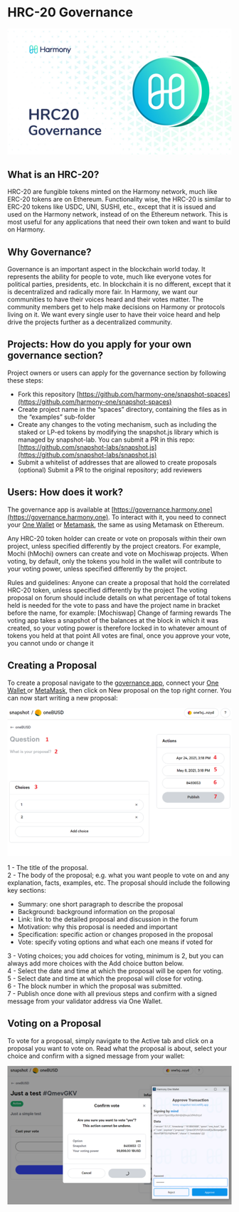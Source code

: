 # HRC-20 Governance

![](../../.gitbook/assets/governance-hrc20-1.png)

## What is an HRC-20?

HRC-20 are fungible tokens minted on the Harmony network, much like ERC-20 tokens are on Ethereum. Functionality wise, the HRC-20 is similar to ERC-20 tokens like USDC, UNI, SUSHI, etc., except that it is issued and used on the Harmony network, instead of on the Ethereum network. This is most useful for any applications that need their own token and want to build on Harmony.

## Why Governance? 

Governance is an important aspect in the blockchain world today. It represents the ability for people to vote, much like everyone votes for political parties, presidents, etc. In blockchain it is no different, except that it is decentralized and radically more fair. In Harmony, we want our communities to have their voices heard and their votes matter. The community members get to help make decisions on Harmony or protocols living on it. We want every single user to have their voice heard and help drive the projects further as a decentralized community.

## Projects: How do you apply for your own governance section? 

Project owners or users can apply for the governance section by following these steps: 

* Fork this repository [https://github.com/harmony-one/snapshot-spaces](https://github.com/harmony-one/snapshot-spaces)
* Create project name in the “spaces” directory, containing the files as in the “examples” sub-folder
* Create any changes to the voting mechanism, such as including the staked or LP-ed tokens by modifying the snapshot.js library which is managed by snapshot-lab. You can submit a PR in this repo: [https://github.com/snapshot-labs/snapshot.js](https://github.com/snapshot-labs/snapshot.js)
* Submit a whitelist of addresses that are allowed to create proposals (optional) Submit a PR to the original repository; add reviewers

## Users: How does it work? 

The governance app is available at [https://governance.harmony.one](https://governance.harmony.one). To interact with it, you need to connect your [One Wallet](../wallets/browser-extensions-wallets/one-wallet.md) or [Metamask](../wallets/browser-extensions-wallets/metamask-wallet.md), the same as using Metamask on Ethereum.

Any HRC-20 token holder can create or vote on proposals within their own project, unless specified differently by the project creators. For example, Mochi (hMochi) owners can create and vote on Mochiswap projects. When voting, by default, only the tokens you hold in the wallet will contribute to your voting power, unless specified differently by the project.

Rules and guidelines: Anyone can create a proposal that hold the correlated HRC-20 token, unless specified differently by the project The voting proposal on forum should include details on what percentage of total tokens held is needed for the vote to pass and have the project name in bracket before the name, for example: \[Mochiswap] Change of farming rewards The voting app takes a snapshot of the balances at the block in which it was created, so your voting power is therefore locked in to whatever amount of tokens you held at that point All votes are final, once you approve your vote, you cannot undo or change it

## Creating a Proposal 

To create a proposal navigate to the [governance app](https://governance.harmony.one), connect your [One Wallet ](../wallets/browser-extensions-wallets/one-wallet.md)or [MetaMask](../wallets/browser-extensions-wallets/metamask-wallet.md), then click on New proposal on the top right corner. You can now start writing a new proposal:

![](../../.gitbook/assets/governance-hrc20-2.png)

1 - The title of the proposal.\
2 - The body of the proposal; e.g. what you want people to vote on and any explanation, facts, examples, etc. The proposal should include the following key sections:

* Summary: one short paragraph to describe the proposal
* Background: background information on the proposal
* Link: link to the detailed proposal and discussion in the forum
* Motivation: why this proposal is needed and important
* Specification: specific action or changes proposed in the proposal
* Vote: specify voting options and what each one means if voted for

3 - Voting choices; you add choices for voting, minimum is 2, but you can always add more choices with the Add choice button below.\
4 - Select the date and time at which the proposal will be open for voting.\
5 - Select date and time at which the proposal will close for voting.\
6 - The block number in which the proposal was submitted.\
7 - Publish once done with all previous steps and confirm with a signed message from your validator address via One Wallet.

## Voting on a Proposal

To vote for a proposal, simply navigate to the Active tab and click on a proposal you want to vote on. Read what the proposal is about, select your choice and confirm with a signed message from your wallet:

![Voting on a Proposal](../../.gitbook/assets/gorvenance-hrc20-3.png)
